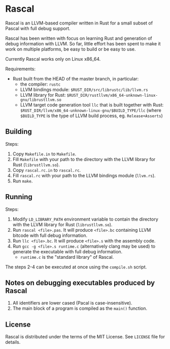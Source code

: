 # Rascal

Rascal is an LLVM-based compiler written in Rust for a small subset of Pascal
with full debug support.

Rascal has been written with focus on learning Rust and generation of debug
information with LLVM. So far, little effort has been spent to make it work
on multiple platforms, be easy to build or be easy to use.

Currently Rascal works only on Linux x86_64.

Requirements:

* Rust built from the HEAD of the master branch, in particular:
  * the compiler: `rustc`
  * LLVM bindings module: `$RUST_DIR/src/librustc/lib/llvm.rs`
  * LLVM library for Rust:
    `$RUST_DIR/rustllvm/x86_64-unknown-linux-gnu/librustllvm.so`
  * LLVM target code generation tool `llc` that is built together
    with Rust: `$RUST_DIR/llvm/x86_64-unknown-linux-gnu/$BUILD_TYPE/llc`
    (where `$BUILD_TYPE` is the type of LLVM build process,
    eg. `Release+Asserts`)

## Building

Steps:

1. Copy `Makefile.in` to `Makefile`.
2. Fill `Makefile` with your path to the directory with the LLVM library for
   Rust (`librustllvm.so`).
3. Copy `rascal.rc.in` to `rascal.rc`.
4. Fill `rascal.rc` with your path to the LLVM bindings module (`llvm.rs`).
5. Run `make`.

## Running

Steps:

1. Modify `LD_LIBRARY_PATH` environment variable to contain the directory with
   the LLVM library for Rust (`librustllvm.so`).
2. Run `rascal <file>.pas`. It will produce `<file>.bc` containing
   LLVM bitcode with full debug information.
3. Run `llc <file>.bc`. It will produce `<file>.s` with the assembly code.
4. Run `gcc -g <file>.s runtime.c` (alternatively clang may be used) to generate
   the executable with full debug information.
   * `runtime.c` is the "standard library" of Rascal.

The steps 2-4 can be executed at once using the `compile.sh` script.

## Notes on debugging executables produced by Rascal

1. All identifiers are lower cased (Pacal is case-insensitive).
2. The main block of a program is compiled as the `main()` function.

## License

Rascal is distributed under the terms of the MIT License. See `LICENSE`
file for details.
